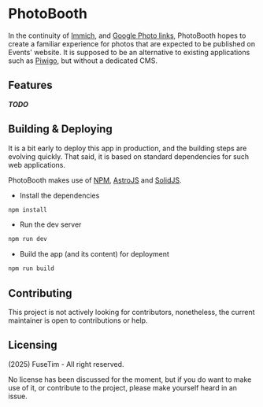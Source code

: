 # PhotoBooth 

In the continuity of [Immich](https://immich.app), and [Google Photo links](https://photos.google.com/),
PhotoBooth hopes to create a familiar experience for photos that are expected to be published on Events'
website. It is supposed to be an alternative to existing applications such as [Piwigo](https://piwigo.org/),
but without a dedicated CMS.

## Features

***TODO***

## Building & Deploying

It is a bit early to deploy this app in production, and the building steps
are evolving quickly. That said, it is based on standard dependencies for such
web applications.

PhotoBooth makes use of [NPM](https://npmjs.com), [AstroJS](https://astro.build) and [SolidJS](https://www.solidjs.com/).

* Install the dependencies

```bash
npm install
```

* Run the dev server

```bash
npm run dev
```

* Build the app (and its content) for deployment

```bash
npm run build
```

## Contributing

This project is not actively looking for contributors, nonetheless,
the current maintainer is open to contributions or help.

## Licensing

(2025) FuseTim - All right reserved.

No license has been discussed for the moment, but if you do want to make use of it, or contribute to the project, please make yourself heard in an issue.